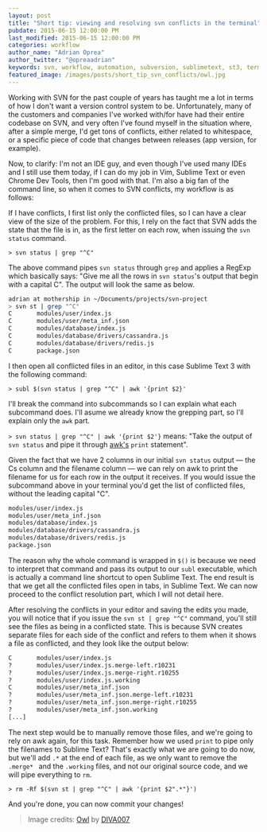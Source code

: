```yaml
---
layout: post
title: "Short tip: viewing and resolving svn conflicts in the terminal"
pubdate: 2015-06-15 12:00:00 PM
last_modified: 2015-06-15 12:00:00 PM
categories: workflow
author_name: "Adrian Oprea"
author_twitter: "@opreaadrian"
keywords: svn, workflow, automation, subversion, sublimetext, st3, terminal, iterm2
featured_image: /images/posts/short_tip_svn_conflicts/owl.jpg
---
```


Working with SVN for the past couple of years has taught me a lot in terms of how I don't want a version control system to be. Unfortunately, many of the customers and companies I've worked with/for have had their entire codebase on SVN, and very often I've found myself in the situation where, after a simple merge, I'd get tons of conflicts, either related to whitespace, or a specific piece of code that changes between releases (app version, for example).

Now, to clarify: I'm not an IDE guy, and even though I've used many IDEs and I still use them today, if I can do my job in Vim, Sublime Text or even Chrome Dev Tools, then I'm good with that. I'm also a big fan of the command line, so when it comes to SVN conflicts, my workflow is as follows:

If I have conflicts, I first list only the conflicted files, so I can have a clear view of the size of the problem. For this, I rely on the fact that SVN adds the state that the file is in, as the first letter on each row, when issuing the `svn status` command.

`> svn status | grep "^C"`

The above command pipes `svn status` through `grep` and applies a RegExp which basically says: "Give me all the rows in `svn status`'s output that begin with a capital C". The output will look the same as below.

```bash
adrian at mothership in ~/Documents/projects/svn-project
> svn st | grep "^C"
C       modules/user/index.js
C       modules/user/meta_inf.json
C       modules/database/index.js
C       modules/database/drivers/cassandra.js
C       modules/database/drivers/redis.js
C       package.json
```

I then open all conflicted files in an editor, in this case Sublime Text 3 with the following command:

`> subl $(svn status | grep "^C" | awk '{print $2}'`

I'll break the command into subcommands so I can explain what each subcommand does. I'll asume we already know the grepping part, so I'll explain only the `awk` part.

`> svn status | grep "^C" | awk '{print $2'}` means: "Take the output of `svn status` and pipe it through [awk's](https://en.wikipedia.org/wiki/AWK) `print` statement". 

Given the fact that we have 2 columns in our initial `svn status` output &mdash; the Cs column and the filename column &mdash; we can rely on awk to print the filename for us for each row in the output it receives. If you would issue the subcommand above in your terminal you'd get the list of conflicted files, without the leading capital "C".

```bash
modules/user/index.js
modules/user/meta_inf.json
modules/database/index.js
modules/database/drivers/cassandra.js
modules/database/drivers/redis.js
package.json
```

The reason why the whole command is wrapped in `$()` is because we need to interpret that command and pass its output to our `subl` executable, which is actually a command line shortcut to open Sublime Text. The end result is that we get all the conflicted files open in tabs, in Sublime Text. We can now proceed to the conflict resolution part, which I will not detail here.

After resolving the conflicts in your editor and saving the edits you made, you will notice that if you issue the `svn st | grep "^C"` command, you'll still see the files as being in a conflicted state. This is because SVN creates separate files for each side of the conflict and refers to them when it shows a file as conflicted, and they look like the output below:

```bash
C       modules/user/index.js
?       modules/user/index.js.merge-left.r10231
?       modules/user/index.js.merge-right.r10255
?       modules/user/index.js.working
C       modules/user/meta_inf.json
?       modules/user/meta_inf.json.merge-left.r10231
?       modules/user/meta_inf.json.merge-right.r10255
?       modules/user/meta_inf.json.working
[...]
```

The next step would be to manually remove those files, and we're going to rely on awk again, for this task. Remember how we used `print` to pipe only the filenames to Sublime Text? That's exactly what we are going to do now, but we'll add `.*` at the end of each file, as we only want to remove the `.merge* ` and the `.working` files, and not our original source code, and we will pipe everything to `rm`.

`> rm -Rf $(svn st | grep "^C" | awk '{print $2".*"}')`

And you're done, you can now commit your changes!

> Image credits: [Owl](https://flic.kr/p/6AMV1C) by [DIVA007](https://www.flickr.com/photos/23975018@N04/)
